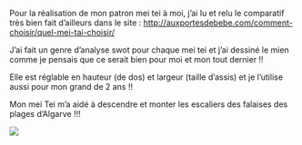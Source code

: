 Pour la réalisation de mon patron mei tei à moi, j’ai lu et relu le comparatif très bien fait d’ailleurs dans le site : http://auxportesdebebe.com/comment-choisir/quel-mei-tai-choisir/

J’ai fait un genre d’analyse swot pour chaque mei tei et j’ai dessiné le mien comme je pensais que ce serait bien pour moi et mon tout dernier !!

Elle est réglable en hauteur (de dos) et largeur (taille d’assis) et je l’utilise aussi pour mon grand de 2 ans !!

Mon mei Tei m’a aidé à descendre et monter les escaliers des falaises des plages d’Algarve !!!

![](/images/posts/image8.jpg)

